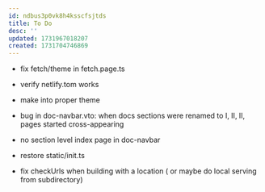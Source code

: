 ```yaml
---
id: ndbus3p0vk8h4ksscfsjtds
title: To Do
desc: ''
updated: 1731967018207
created: 1731704746869
---
```


- fix fetch/theme in fetch.page.ts

- verify netlify.tom works
- make into proper theme
- bug in doc-navbar.vto: when docs sections were renamed to I, II, II, pages started cross-appearing
- no section level index page in doc-navbar
- restore static/init.ts 
- fix checkUrls when building with a location ( or maybe do local serving from subdirectory)
